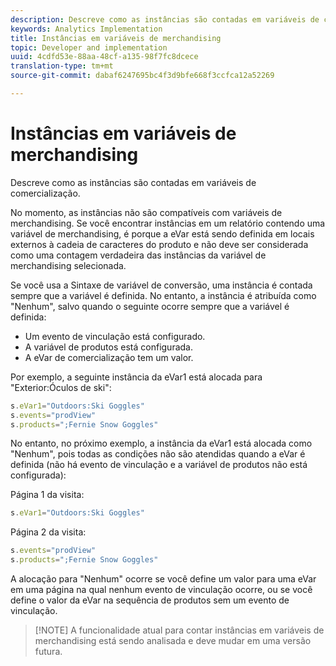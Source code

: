 ```yaml
---
description: Descreve como as instâncias são contadas em variáveis de comercialização.
keywords: Analytics Implementation
title: Instâncias em variáveis de merchandising
topic: Developer and implementation
uuid: 4cdfd53e-88aa-48cf-a135-98f7fc8dcece
translation-type: tm+mt
source-git-commit: dabaf6247695bc4f3d9bfe668f3ccfca12a52269

---
```



# Instâncias em variáveis de merchandising

Descreve como as instâncias são contadas em variáveis de comercialização.

No momento, as instâncias não são compatíveis com variáveis de merchandising. Se você encontrar instâncias em um relatório contendo uma variável de merchandising, é porque a eVar está sendo definida em locais externos à cadeia de caracteres do produto e não deve ser considerada como uma contagem verdadeira das instâncias da variável de merchandising selecionada.

Se você usa a Sintaxe de variável de conversão, uma instância é contada sempre que a variável é definida. No entanto, a instância é atribuída como &quot;Nenhum&quot;, salvo quando o seguinte ocorre sempre que a variável é definida:

* Um evento de vinculação está configurado.
* A variável de produtos está configurada.
* A eVar de comercialização tem um valor.

Por exemplo, a seguinte instância da eVar1 está alocada para &quot;Exterior:Óculos de ski&quot;:

```js
s.eVar1="Outdoors:Ski Goggles" 
s.events="prodView" 
s.products=";Fernie Snow Goggles"
```

No entanto, no próximo exemplo, a instância da eVar1 está alocada como &quot;Nenhum&quot;, pois todas as condições não são atendidas quando a eVar é definida (não há evento de vinculação e a variável de produtos não está configurada):

Página 1 da visita:

```js
s.eVar1="Outdoors:Ski Goggles"
```

Página 2 da visita:

```js
s.events="prodView" 
s.products=";Fernie Snow Goggles"
```

A alocação para &quot;Nenhum&quot; ocorre se você define um valor para uma eVar em uma página na qual nenhum evento de vinculação ocorre, ou se você define o valor da eVar na sequência de produtos sem um evento de vinculação.

>[!NOTE] A funcionalidade atual para contar instâncias em variáveis de merchandising está sendo analisada e deve mudar em uma versão futura.

